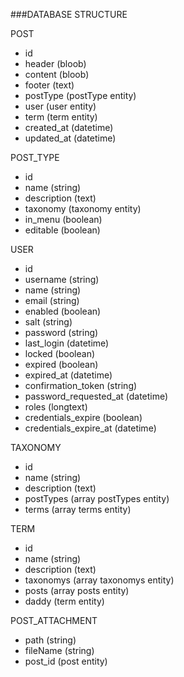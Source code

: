 ###DATABASE STRUCTURE

POST
   - id
   - header (bloob)
   - content (bloob)
   - footer (text)
   - postType (postType entity)
   - user (user entity)
   - term (term entity)
   - created_at (datetime)
   - updated_at (datetime)

POST_TYPE
   - id
   - name (string)
   - description (text)
   - taxonomy (taxonomy entity)
   - in_menu (boolean)
   - editable (boolean)

USER
   - id
   - username (string)
   - name (string)
   - email (string)
   - enabled (boolean)
   - salt (string)
   - password (string)
   - last_login (datetime)
   - locked (boolean)
   - expired (boolean)
   - expired_at (datetime)
   - confirmation_token (string)
   - password_requested_at (datetime)
   - roles (longtext)
   - credentials_expire (boolean)
   - credentials_expire_at (datetime)
   
TAXONOMY
   - id
   - name (string)
   - description (text)
   - postTypes (array postTypes entity)
   - terms (array terms entity)
   
TERM
   - id
   - name (string)
   - description (text)
   - taxonomys (array taxonomys entity)
   - posts (array posts entity)
   - daddy (term entity)

POST_ATTACHMENT
   - path (string)
   - fileName (string)
   - post_id (post entity)
